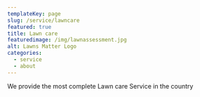 ```yaml
---
templateKey: page
slug: /service/lawncare
featured: true
title: Lawn care
featuredimage: /img/lawnassessment.jpg
alt: Lawns Matter Logo
categories:
  - service
  - about
---
```

We provide the most complete Lawn care Service in the country
